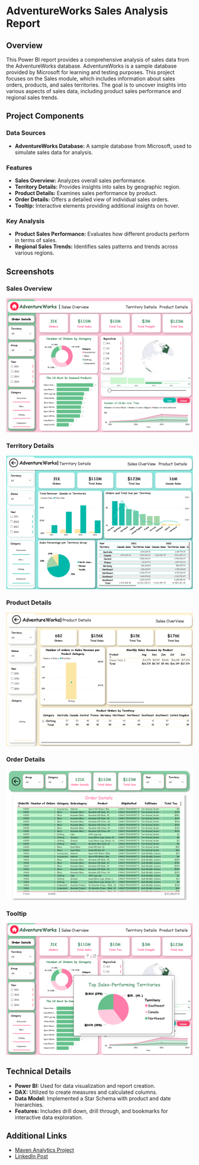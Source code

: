 # AdventureWorks Sales Analysis Report

## Overview

This Power BI report provides a comprehensive analysis of sales data from the AdventureWorks database. AdventureWorks is a sample database provided by Microsoft for learning and testing purposes. This project focuses on the Sales module, which includes information about sales orders, products, and sales territories. The goal is to uncover insights into various aspects of sales data, including product sales performance and regional sales trends.

## Project Components

### Data Sources

- **AdventureWorks Database:** A sample database from Microsoft, used to simulate sales data for analysis.

### Features

- **Sales Overview:** Analyzes overall sales performance.
- **Territory Details:** Provides insights into sales by geographic region.
- **Product Details:** Examines sales performance by product.
- **Order Details:** Offers a detailed view of individual sales orders.
- **Tooltip:** Interactive elements providing additional insights on hover.

### Key Analysis

- **Product Sales Performance:** Evaluates how different products perform in terms of sales.
- **Regional Sales Trends:** Identifies sales patterns and trends across various regions.

## Screenshots

### Sales Overview
![Sales Overview](https://github.com/MohamedR4dy/AdventureWorks/blob/main/Sales%20Overview.png)

### Territory Details
![Territory Details](https://github.com/MohamedR4dy/AdventureWorks/blob/main/Territory%20Details.png)

### Product Details
![Product Details](https://github.com/MohamedR4dy/AdventureWorks/blob/main/Product%20Details.png)

### Order Details
![Order Details](https://github.com/MohamedR4dy/AdventureWorks/blob/main/Order%20Details.png)

### Tooltip
![Tooltip](https://github.com/MohamedR4dy/AdventureWorks/blob/main/Tooltip.png)

## Technical Details

- **Power BI:** Used for data visualization and report creation.
- **DAX:** Utilized to create measures and calculated columns.
- **Data Model:** Implemented a Star Schema with product and date hierarchies.
- **Features:** Includes drill down, drill through, and bookmarks for interactive data exploration.

## Additional Links

- [Maven Analytics Project](https://mavenanalytics.io/project/19090)
- [LinkedIn Post](https://www.linkedin.com/posts/mohamed-roshdy-kharboush_dataanalytics-powerbi-sql-activity-7236430665498411008-TxyB?utm_source=share&utm_medium=member_desktop)
